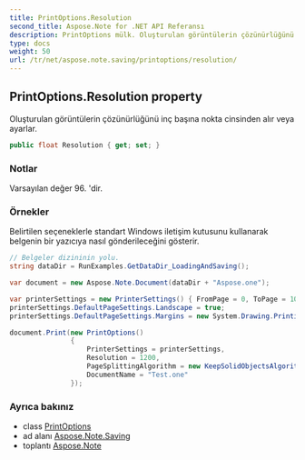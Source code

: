 ```yaml
---
title: PrintOptions.Resolution
second_title: Aspose.Note for .NET API Referansı
description: PrintOptions mülk. Oluşturulan görüntülerin çözünürlüğünü inç başına nokta cinsinden alır veya ayarlar.
type: docs
weight: 50
url: /tr/net/aspose.note.saving/printoptions/resolution/
---
```

## PrintOptions.Resolution property

Oluşturulan görüntülerin çözünürlüğünü inç başına nokta cinsinden alır veya ayarlar.

```csharp
public float Resolution { get; set; }
```

### Notlar

Varsayılan değer 96. 'dir.

### Örnekler

Belirtilen seçeneklerle standart Windows iletişim kutusunu kullanarak belgenin bir yazıcıya nasıl gönderileceğini gösterir.

```csharp
// Belgeler dizininin yolu.
string dataDir = RunExamples.GetDataDir_LoadingAndSaving();

var document = new Aspose.Note.Document(dataDir + "Aspose.one");

var printerSettings = new PrinterSettings() { FromPage = 0, ToPage = 10 };
printerSettings.DefaultPageSettings.Landscape = true;
printerSettings.DefaultPageSettings.Margins = new System.Drawing.Printing.Margins(50, 50, 150, 50);

document.Print(new PrintOptions()
               {
                   PrinterSettings = printerSettings,
                   Resolution = 1200,
                   PageSplittingAlgorithm = new KeepSolidObjectsAlgorithm(),
                   DocumentName = "Test.one"
               });
```

### Ayrıca bakınız

* class [PrintOptions](../)
* ad alanı [Aspose.Note.Saving](../../printoptions/)
* toplantı [Aspose.Note](../../../)


